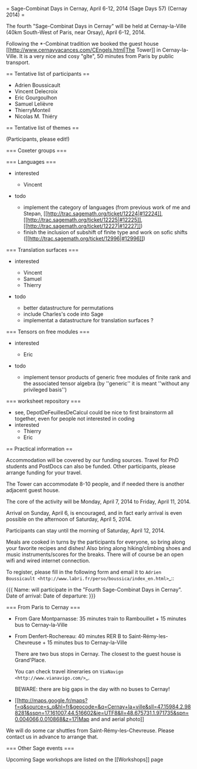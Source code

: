 = Sage-Combinat Days in Cernay, April 6-12, 2014 (Sage Days 57) (Cernay 2014) =

The fourth "Sage-Combinat Days in Cernay" will be held at Cernay-la-Ville
(40km South-West of Paris, near Orsay), April 6-12, 2014.

Following the *-Combinat tradition we booked the guest house 
[[http://www.cernayvacances.com/CEngels.html|The Tower]] in Cernay-la-Ville.
It is a very nice and cosy "gîte", 50 minutes from Paris by public transport.

== Tentative list of participants ==

 * Adrien Boussicault
 * Vincent Delecroix
 * Eric Gourgoulhon
 * Samuel Lelièvre
 * ThierryMonteil
 * Nicolas M. Thiéry


== Tentative list of themes ==

(Participants, please edit!)

=== Coxeter groups ===

=== Languages ===

 * interested
   * Vincent

 * todo
   * implement the category of languages (from previous work of me and Stepan, [[http://trac.sagemath.org/ticket/12224|#12224]], [[http://trac.sagemath.org/ticket/12225|#12225]], [[http://trac.sagemath.org/ticket/12227|#12227]])
   * finish the inclusion of subshift of finite type and work on sofic shifts ([[http://trac.sagemath.org/ticket/12996|#12996]])

=== Translation surfaces ===

 * interested
   * Vincent
   * Samuel
   * Thierry

 * todo
   * better datastructure for permutations
   * include Charles's code into Sage
   * implementat a datastructure for translation surfaces ?

=== Tensors on free modules ===

 * interested
   *  Eric

 * todo
   * implement tensor products of generic free modules of finite rank and the associated tensor algebra (by ''generic'' it is meant ''without any privileged basis'')


=== worksheet repository ===
 * see, DepotDeFeuillesDeCalcul could be nice to first brainstorm all together, even for people not interested in coding
 * interested
   * Thierry
   * Eric


== Practical information ==


Accommodation will be covered by our funding sources.
Travel for PhD students and PostDocs can also be funded.
Other participants, please arrange funding for your travel.

The Tower can accommodate 8-10 people, and if needed there is another
adjacent guest house.

The core of the activity will be Monday, April 7, 2014 to Friday, April 11, 2014.

Arrival on Sunday, April 6, is encouraged, and in fact early arrival is even
possible on the afternoon of Saturday, April 5, 2014.

Participants can stay until the morning of Saturday, April 12, 2014.

Meals are cooked in turns by the participants for everyone, so bring
along your favorite recipes and dishes!  Also bring along hiking/climbing
shoes and music instruments/scores for the breaks. There will of course
be an open wifi and wired internet connection.

To register, please fill in the following form and email it to
`Adrien Boussicault <http://www.labri.fr/perso/boussica/index_en.html>`_::

{{{
    Name:
    will participate in the "Fourth Sage-Combinat Days in Cernay".
    Date of arrival:
    Date of departure:
}}}

=== From Paris to Cernay ===

 * From Gare Montparnasse: 35 minutes train to Rambouillet + 15 minutes bus to Cernay-la-Ville
 * From Denfert-Rochereau: 40 minutes RER B to Saint-Rémy-les-Chevreuse + 15 minutes bus to Cernay-la-Ville

   There are two bus stops in Cernay. The closest to the guest house is Grand'Place.

   You can check travel itineraries on `ViaNavigo <http://www.vianavigo.com/>`_.

   BEWARE: there are big gaps in the day with no buses to Cernay!

 * [[http://maps.google.fr/maps?f=q&source=s_q&hl=fr&geocode=&q=Cernay+la+ville&sll=47.15984,2.988281&sspn=17.161007,44.516602&ie=UTF8&ll=48.675731,1.971735&spn=0.004066,0.010868&z=17|Map and and aerial photo]]

We will do some car shuttles from Saint-Rémy-les-Chevreuse. Please contact us in
advance to arrange that.

=== Other Sage events ===

Upcoming Sage workshops are listed on the [[Workshops]] page
